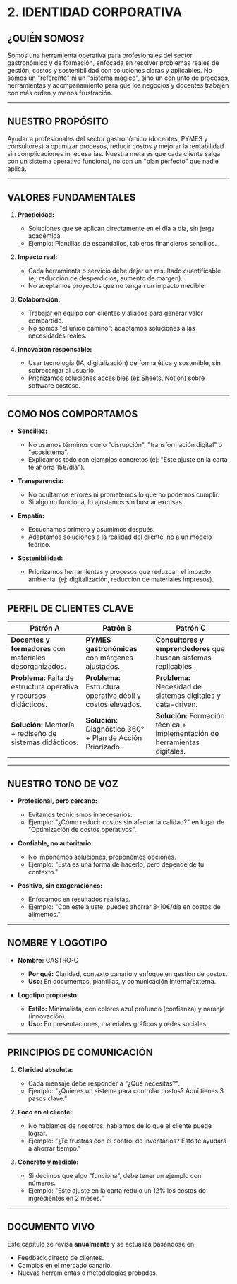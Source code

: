 # 2. IDENTIDAD CORPORATIVA

## ¿QUIÉN SOMOS?
Somos una herramienta operativa para profesionales del sector gastronómico y de formación, enfocada en resolver problemas reales de gestión, costos y sostenibilidad con soluciones claras y aplicables. No somos un "referente" ni un "sistema mágico", sino un conjunto de procesos, herramientas y acompañamiento para que los negocios y docentes trabajen con más orden y menos frustración.

---

## NUESTRO PROPÓSITO
Ayudar a profesionales del sector gastronómico (docentes, PYMES y consultores) a optimizar procesos, reducir costos y mejorar la rentabilidad sin complicaciones innecesarias. Nuestra meta es que cada cliente salga con un sistema operativo funcional, no con un "plan perfecto" que nadie aplica.

---

## VALORES FUNDAMENTALES
1. **Practicidad:**  
   - Soluciones que se aplican directamente en el día a día, sin jerga académica.  
   - Ejemplo: Plantillas de escandallos, tableros financieros sencillos.  

2. **Impacto real:**  
   - Cada herramienta o servicio debe dejar un resultado cuantificable (ej: reducción de desperdicios, aumento de margen).  
   - No aceptamos proyectos que no tengan un impacto medible.  

3. **Colaboración:**  
   - Trabajar en equipo con clientes y aliados para generar valor compartido.  
   - No somos "el único camino": adaptamos soluciones a las necesidades reales.  

4. **Innovación responsable:**  
   - Usar tecnología (IA, digitalización) de forma ética y sostenible, sin sobrecargar al usuario.  
   - Priorizamos soluciones accesibles (ej: Sheets, Notion) sobre software costoso.  

---

## COMO NOS COMPORTAMOS
- **Sencillez:**  
  - No usamos términos como "disrupción", "transformación digital" o "ecosistema".  
  - Explicamos todo con ejemplos concretos (ej: "Este ajuste en la carta te ahorra 15€/día").  

- **Transparencia:**  
  - No ocultamos errores ni prometemos lo que no podemos cumplir.  
  - Si algo no funciona, lo ajustamos sin buscar excusas.  

- **Empatía:**  
  - Escuchamos primero y asumimos después.  
  - Adaptamos soluciones a la realidad del cliente, no a un modelo teórico.  

- **Sostenibilidad:**  
  - Priorizamos herramientas y procesos que reduzcan el impacto ambiental (ej: digitalización, reducción de materiales impresos).  

---

## PERFIL DE CLIENTES CLAVE
| **Patrón A** | **Patrón B** | **Patrón C** |
|---------------|---------------|---------------|
| **Docentes y formadores** con materiales desorganizados. | **PYMES gastronómicas** con márgenes ajustados. | **Consultores y emprendedores** que buscan sistemas replicables. |
| **Problema:** Falta de estructura operativa y recursos didácticos. | **Problema:** Estructura operativa débil y costos elevados. | **Problema:** Necesidad de sistemas digitales y data-driven. |
| **Solución:** Mentoría + rediseño de sistemas didácticos. | **Solución:** Diagnóstico 360° + Plan de Acción Priorizado. | **Solución:** Formación técnica + implementación de herramientas digitales. |

---

## NUESTRO TONO DE VOZ
- **Profesional, pero cercano:**  
  - Evitamos tecnicismos innecesarios.  
  - Ejemplo: "¿Cómo reducir costos sin afectar la calidad?" en lugar de "Optimización de costos operativos".  

- **Confiable, no autoritario:**  
  - No imponemos soluciones, proponemos opciones.  
  - Ejemplo: "Esta es una forma de hacerlo, pero depende de tu contexto."  

- **Positivo, sin exageraciones:**  
  - Enfocamos en resultados realistas.  
  - Ejemplo: "Con este ajuste, puedes ahorrar 8-10€/día en costos de alimentos."  

---

## NOMBRE Y LOGOTIPO
- **Nombre:** GASTRO-C  
  - **Por qué:** Claridad, contexto canario y enfoque en gestión de costos.  
  - **Uso:** En documentos, plantillas, y comunicación interna/externa.  

- **Logotipo propuesto:**  
  - **Estilo:** Minimalista, con colores azul profundo (confianza) y naranja (innovación).  
  - **Uso:** En presentaciones, materiales gráficos y redes sociales.  

---

## PRINCIPIOS DE COMUNICACIÓN
1. **Claridad absoluta:**  
   - Cada mensaje debe responder a "¿Qué necesitas?".  
   - Ejemplo: "¿Quieres un sistema para controlar costos? Aquí tienes 3 pasos clave."  

2. **Foco en el cliente:**  
   - No hablamos de nosotros, hablamos de lo que el cliente puede lograr.  
   - Ejemplo: "¿Te frustras con el control de inventarios? Esto te ayudará a ahorrar tiempo."  

3. **Concreto y medible:**  
   - Si decimos que algo "funciona", debe tener un ejemplo con números.  
   - Ejemplo: "Este ajuste en la carta redujo un 12% los costos de ingredientes en 2 meses."  

---

## DOCUMENTO VIVO  
Este capítulo se revisa **anualmente** y se actualiza basándose en:  
- Feedback directo de clientes.  
- Cambios en el mercado canario.  
- Nuevas herramientas o metodologías probadas.  
